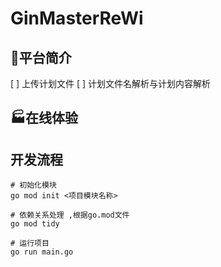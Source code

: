 # GinMasterReWi

## 🌈平台简介
[ ] 上传计划文件
[ ] 计划文件名解析与计划内容解析

## 🏭在线体验

## 开发流程

```shell
# 初始化模块
go mod init <项目模块名称>

# 依赖关系处理 ,根据go.mod文件
go mod tidy

# 运行项目
go run main.go
```